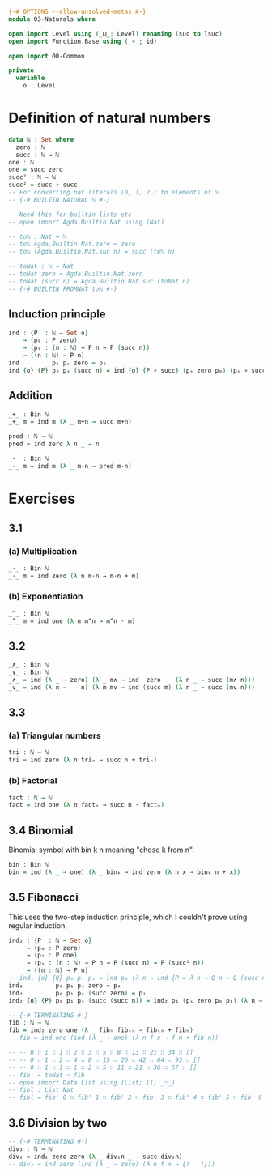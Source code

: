 ```agda
{-# OPTIONS --allow-unsolved-metas #-}
module 03-Naturals where

open import Level using (_⊔_; Level) renaming (suc to lsuc)
open import Function.Base using (_∘_; id)

open import 00-Common

private
  variable
    o : Level
```

# Definition of natural numbers

```agda
data ℕ : Set where
  zero : ℕ
  succ : ℕ → ℕ
one : ℕ
one = succ zero
succ² : ℕ → ℕ
succ² = succ ∘ succ
-- For converting nat literals (0, 1, 2…) to elements of ℕ
-- {-# BUILTIN NATURAL ℕ #-}

-- Need this for builtin lists etc
-- open import Agda.Builtin.Nat using (Nat)

-- toℕ : Nat → ℕ
-- toℕ Agda.Builtin.Nat.zero = zero
-- toℕ (Agda.Builtin.Nat.suc n) = succ (toℕ n)

-- toNat : ℕ → Nat
-- toNat zero = Agda.Builtin.Nat.zero
-- toNat (succ n) = Agda.Builtin.Nat.suc (toNat n)
-- {-# BUILTIN FROMNAT toℕ #-}
```

## Induction principle
```agda
ind : {P  : ℕ → Set o}
    → (p₀ : P zero)
    → (pₛ : (n : ℕ) → P n → P (succ n))
    → ((n : ℕ) → P n)
ind         p₀ pₛ zero = p₀
ind {o} {P} p₀ pₛ (succ n) = ind {o} {P ∘ succ} (pₛ zero p₀) (pₛ ∘ succ) n
```

## Addition
```agda
_+_ : Bin ℕ
_+_ m = ind m (λ _ m+n → succ m+n)
```

```agda
pred : ℕ → ℕ
pred = ind zero λ n _ → n
```

```agda
_-_ : Bin ℕ
_-_ m = ind m (λ _ m-n → pred m-n)
```

# Exercises

## 3.1
### (a) Multiplication
```agda
_⋅_ : Bin ℕ
_⋅_ m = ind zero (λ n m⋅n → m⋅n + m)
```
### (b) Exponentiation
```agda
_^_ : Bin ℕ
_^_ m = ind one (λ n m^n → m^n ⋅ m)
```
## 3.2
```agda
_∧_ : Bin ℕ
_∨_ : Bin ℕ
_∧_ = ind (λ _ → zero) (λ _ m∧ → ind  zero    (λ n _ → succ (m∧ n)))
_∨_ = ind (λ n →    n) (λ m m∨ → ind (succ m) (λ n _ → succ (m∨ n)))
```

## 3.3
### (a) Triangular numbers
```agda
tri : ℕ → ℕ
tri = ind zero (λ n triₙ → succ n + triₙ)
```
### (b) Factorial
```agda
fact : ℕ → ℕ
fact = ind one (λ n factₙ → succ n ⋅ factₙ)
```

## 3.4 Binomial
Binomial symbol with bin k n meaning "chose k from n".
```agda
bin : Bin ℕ
bin = ind (λ _ → one) (λ _ binₖ → ind zero (λ n x → binₖ n + x))
```

## 3.5 Fibonacci
This uses the two-step induction principle, which I couldn't prove using regular induction.
```agda
ind₂ : {P  : ℕ → Set o}
     → (p₀ : P zero)
     → (p₁ : P one)
     → (pₛ : (n : ℕ) → P n → P (succ n) → P (succ² n))
     → ((n : ℕ) → P n)
-- ind₂ {o} {Q} p₀ p₁ pₛ = ind p₀ (λ n → ind {P = λ n → Q n → Q (succ n)} (λ _ → p₁) (λ m f x → {!   !}) {!   !})
ind₂         p₀ p₁ pₛ zero = p₀
ind₂         p₀ p₁ pₛ (succ zero) = p₁
ind₂ {o} {P} p₀ p₁ pₛ (succ (succ n)) = ind₂ p₁ (pₛ zero p₀ p₁) (λ n → pₛ (succ n)) (succ n)

-- {-# TERMINATING #-}
fib : ℕ → ℕ
fib = ind₂ zero one (λ _ fibₙ fibₛₙ → fibₛₙ + fibₙ)
-- fib = ind one (ind (λ _ → one) (λ n f x → f n + fib n))

-- -- 0 ∷ 1 ∷ 1 ∷ 2 ∷ 3 ∷ 5 ∷ 8 ∷ 13 ∷ 21 ∷ 34 ∷ []
-- -- 0 ∷ 1 ∷ 2 ∷ 4 ∷ 8 ∷ 15 ∷ 26 ∷ 42 ∷ 64 ∷ 93 ∷ []
-- -- 0 ∷ 1 ∷ 1 ∷ 1 ∷ 2 ∷ 5 ∷ 11 ∷ 21 ∷ 36 ∷ 57 ∷ []
-- fib' = toNat ∘ fib
-- open import Data.List using (List; []; _∷_)
-- fibl : List Nat
-- fibl = fib' 0 ∷ fib' 1 ∷ fib' 2 ∷ fib' 3 ∷ fib' 4 ∷ fib' 5 ∷ fib' 6 ∷ fib' 7 ∷ fib' 8 ∷ fib' 9 ∷ []
```

## 3.6 Division by two
```agda
-- {-# TERMINATING #-}
div₂ : ℕ → ℕ
div₂ = ind₂ zero zero (λ _ div₂n _ → succ div₂n)
-- div₂ = ind zero (ind (λ _ → zero) (λ n f x → {!   !}))
```


